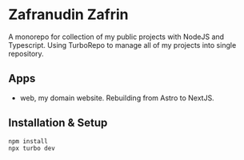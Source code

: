 # Zafranudin Zafrin

A monorepo for collection of my public projects with NodeJS and Typescript.
Using TurboRepo to manage all of my projects into single repository.

## Apps

- web, my domain website. Rebuilding from Astro to NextJS.

## Installation & Setup

```bash
npm install
npx turbo dev
```
